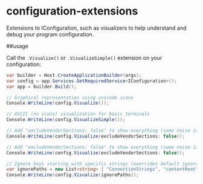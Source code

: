 # configuration-extensions
Extensions to IConfiguration, such as visualizers to help understand and debug your program configuration.

##usage

Call the `.Visualize()` or `.VisualizeSimple()` extension on your configuration:
```c#
var builder = Host.CreateApplicationBuilder(args);
var config = app.Services.GetRequiredService<IConfiguration>();
var app = builder.Build();

// Graphical representation using unicode icons
Console.WriteLine(config.Visualize());

// ASCII (no icons) visualization for basic terminals
Console.WriteLine(config.VisualizeSimple());

// Add "excludeVendorSections: false" to show everything (some noise is excluded by default)
Console.WriteLine(config.Visualize(excludeVendorSections: false));

// Add "excludeVendorSections: false" to show everything (some noise is excluded by default)
Console.WriteLine(config.Visualize(excludeVendorSections: false));

// Ignore keys starting with specific strings (overrides default ignores)
var ignorePaths = new List<string> { "ConnectionStrings", "contentRoot" };
Console.WriteLine(config.Visualize(ignorePaths));
```


